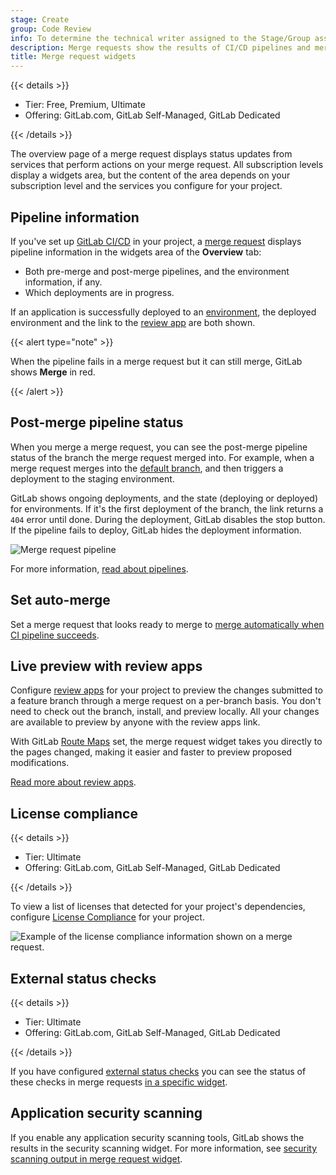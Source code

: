 ```yaml
---
stage: Create
group: Code Review
info: To determine the technical writer assigned to the Stage/Group associated with this page, see https://handbook.gitlab.com/handbook/product/ux/technical-writing/#assignments
description: Merge requests show the results of CI/CD pipelines and mergeability tests in a reports area.
title: Merge request widgets
---
```


{{< details >}}

- Tier: Free, Premium, Ultimate
- Offering: GitLab.com, GitLab Self-Managed, GitLab Dedicated

{{< /details >}}

The overview page of a merge request displays status updates from services
that perform actions on your merge request. All subscription levels display a
widgets area, but the content of the area depends on your subscription level
and the services you configure for your project.

## Pipeline information

If you've set up [GitLab CI/CD](../../../ci/_index.md) in your project,
a [merge request](_index.md) displays pipeline information in the widgets area
of the **Overview** tab:

- Both pre-merge and post-merge pipelines, and the environment information, if any.
- Which deployments are in progress.

If an application is successfully deployed to an
[environment](../../../ci/environments/_index.md), the deployed environment and the link to the
[review app](../../../ci/review_apps/_index.md) are both shown.

{{< alert type="note" >}}

When the pipeline fails in a merge request but it can still merge,
GitLab shows **Merge** in red.

{{< /alert >}}

## Post-merge pipeline status

When you merge a merge request, you can see the post-merge pipeline status of
the branch the merge request merged into. For example, when a merge request
merges into the [default branch](../repository/branches/default.md), and then
triggers a deployment to the staging environment.

GitLab shows ongoing deployments, and the state (deploying or deployed)
for environments. If it's the first deployment of the branch, the link
returns a `404` error until done. During the deployment, GitLab disables the
stop button. If the pipeline fails to deploy, GitLab hides the deployment information.

![Merge request pipeline](img/post_merge_pipeline_v16_0.png)

For more information, [read about pipelines](../../../ci/pipelines/_index.md).

## Set auto-merge

Set a merge request that looks ready to merge to
[merge automatically when CI pipeline succeeds](auto_merge.md).

## Live preview with review apps

Configure [review apps](../../../ci/review_apps/_index.md) for your project
to preview the changes submitted to a feature branch through a merge request
on a per-branch basis. You don't need to check out the branch, install, and preview locally.
All your changes are available to preview by anyone with the review apps link.

With GitLab [Route Maps](../../../ci/review_apps/_index.md#route-maps) set, the
merge request widget takes you directly to the pages changed, making it easier and
faster to preview proposed modifications.

[Read more about review apps](../../../ci/review_apps/_index.md).

## License compliance

{{< details >}}

- Tier: Ultimate
- Offering: GitLab.com, GitLab Self-Managed, GitLab Dedicated

{{< /details >}}

To view a list of licenses that detected for your project's dependencies,
configure [License Compliance](../../compliance/license_scanning_of_cyclonedx_files/_index.md)
for your project.

![Example of the license compliance information shown on a merge request.](img/license_compliance_widget_v15_3.png)

## External status checks

{{< details >}}

- Tier: Ultimate
- Offering: GitLab.com, GitLab Self-Managed, GitLab Dedicated

{{< /details >}}

If you have configured [external status checks](status_checks.md) you can
see the status of these checks in merge requests
[in a specific widget](status_checks.md#status-checks-widget).

## Application security scanning

If you enable any application security scanning tools, GitLab shows the results in the security
scanning widget. For more information, see
[security scanning output in merge request widget](../../application_security/detect/security_scanning_results.md).
